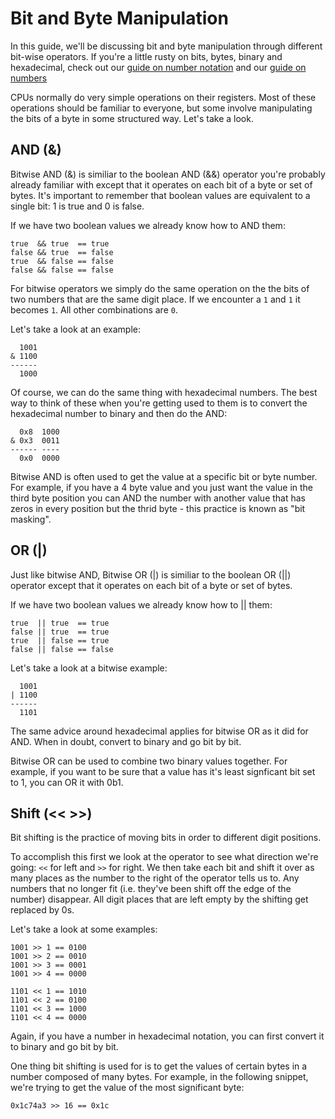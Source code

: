 # Bit and Byte Manipulation

In this guide, we'll be discussing bit and byte manipulation through different bit-wise operators. If you're a little rusty on bits, bytes, binary and hexadecimal, check out our [guide on number notation](./number_notations.md) and our [guide on numbers](./numbers.md)

CPUs normally do very simple operations on their registers. Most of these operations should be familiar to everyone, but some involve manipulating the bits of a byte in some structured way. Let's take a look.

## AND (&)

Bitwise AND (&) is similiar to the boolean AND (&&) operator you're probably already familiar with except that it operates on each bit of a byte or set of bytes. It's important to remember that boolean values are equivalent to a single bit: 1 is true and 0 is false.

If we have two boolean values we already know how to AND them:

```ignore
true  && true  == true
false && true  == false
true  && false == false
false && false == false
```

For bitwise operators we simply do the same operation on the the bits of two numbers that are the same digit place. If we encounter a `1` and `1` it becomes `1`. All other combinations are `0`.

Let's take a look at an example:

```ignore
  1001
& 1100
------
  1000
```

Of course, we can do the same thing with hexadecimal numbers. The best way to think of these when you're getting used to them is to convert the hexadecimal number to binary and then do the AND:

```ignore
  0x8  1000
& 0x3  0011
------ ----
  0x0  0000
```

Bitwise AND is often used to get the value at a specific bit or byte number. For example, if you have a 4 byte value and you just want the value in the third byte position you can AND the number with another value that has zeros in every position but the thrid byte - this practice is known as "bit masking".

## OR (|)

Just like bitwise AND, Bitwise OR (|) is similiar to the boolean OR (||) operator except that it operates on each bit of a byte or set of bytes.

If we have two boolean values we already know how to || them:

```ignore
true  || true  == true
false || true  == true
true  || false == true
false || false == false
```

Let's take a look at a bitwise example:

```ignore
  1001
| 1100
------
  1101
```

The same advice around hexadecimal applies for bitwise OR as it did for AND. When in doubt, convert to binary and go bit by bit.

Bitwise OR can be used to combine two binary values together. For example, if you want to be sure that a value has it's least signficant bit set to 1, you can OR it with 0b1.

## Shift (<< >>)

Bit shifting is the practice of moving bits in order to different digit positions.

To accomplish this first we look at the operator to see what direction we're going: `<<` for left and `>>` for right. We then take each bit and shift it over as many places as the number to the right of the operator tells us to. Any numbers that no longer fit (i.e. they've been shift off the edge of the number) disappear. All digit places that are left empty by the shifting get replaced by 0s.

Let's take a look at some examples:

```ignore
1001 >> 1 == 0100
1001 >> 2 == 0010
1001 >> 3 == 0001
1001 >> 4 == 0000

1101 << 1 == 1010
1101 << 2 == 0100
1101 << 3 == 1000
1101 << 4 == 0000
```

Again, if you have a number in hexadecimal notation, you can first convert it to binary and go bit by bit.

One thing bit shifting is used for is to get the values of certain bytes in a number composed of many bytes. For example, in the following snippet, we're trying to get the value of the most significant byte:

```ignore
0x1c74a3 >> 16 == 0x1c
```
